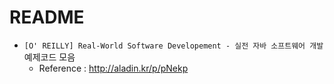 # README

- `[O' REILLY] Real-World Software Developement - 실전 자바 소프트웨어 개발` 예제코드 모음
    - Reference : http://aladin.kr/p/pNekp 